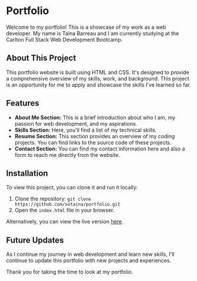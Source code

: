 # Portfolio

Welcome to my portfolio! This is a showcase of my work as a web developer. My name is Taina Barreau and I am currently studying at the Carlton Full Stack Web Development Bootcamp.

## About This Project

This portfolio website is built using HTML and CSS. It's designed to provide a comprehensive overview of my skills, work, and background. This project is an opportunity for me to apply and showcase the skills I've learned so far.

## Features

- **About Me Section:** This is a brief introduction about who I am, my passion for web development, and my aspirations.
- **Skills Section:** Here, you'll find a list of my technical skills.
- **Resume Section:** This section provides an overview of my coding projects. You can find links to the source code of these projects.
- **Contact Section:** You can find my contact information here and also a form to reach me directly from the website.

## Installation

To view this project, you can clone it and run it locally:

1. Clone the repository: `git clone https://github.com/xotaina/portfolio.git`
2. Open the `index.html` file in your browser.

Alternatively, you can view the live version [here](https://xotaina.github.io/portfolio/).

## Future Updates

As I continue my journey in web development and learn new skills, I'll continue to update this portfolio with new projects and experiences.


Thank you for taking the time to look at my portfolio.
